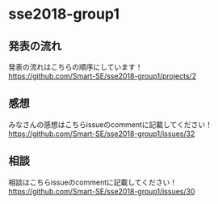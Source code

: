 # sse2018-group1

## 発表の流れ
発表の流れはこちらの順序にしています！      
https://github.com/Smart-SE/sse2018-group1/projects/2

## 感想
みなさんの感想はこちらissueのcommentに記載してください！    
https://github.com/Smart-SE/sse2018-group1/issues/32

## 相談
相談はこちらissueのcommentに記載してください！    
https://github.com/Smart-SE/sse2018-group1/issues/30
